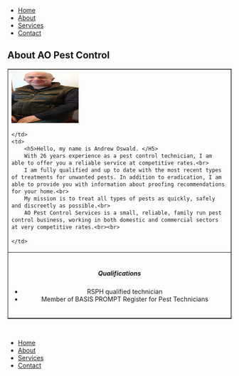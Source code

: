 <html>
<head>
<link href="/css/bootstrap.min.css" rel="stylesheet">
	<link href="/style.css" rel="stylesheet" type="text/css"> 
	<script src="/js/jquery.min.js"></script>
	<script src="/js/bootstrap.min.js"></script>
	<link rel="stylesheet" type="text/css" href="/css/dataTables.bootstrap.min.css">
	<link rel="stylesheet" type="text/css" href="/css/datepicker.css">
	<script src="/js/jquery.dataTables.min.js"></script>
	<script src="/js/dataTables.bootstrap.min.js">	</script>
	<script src="/js/bootstrap-checkbox.min.js"></script>
	<script src="/js/bootstrap-datepicker.js"></script>
<style>
.container {
    position: relative;
    width: 100%;
    max-width: 400px;
}

.container img {
    width: 100%;
    height: auto;
}

.container .btn {
    position: absolute;
    top: 50%;
    left: 50%;
    transform: translate(-50%, -50%);
    -ms-transform: translate(-50%, -50%);
    background-color: #555;
    color: white;
    font-size: 16px;
    padding: 12px 24px;
    border: none;
    cursor: pointer;
    border-radius: 5px;
    text-align: center;
}

.container .btn:hover {
    background-color: black;
}
</style>
</head>

<body>
<nav class="navbar navbar-default">
  <div class="container-fluid">
    <ul class="nav navbar-nav">
      <li><a href="readme2">Home</a></li>
      <li class="active"><a href="About">About</a></li>
      <li><a href="services">Services</a></li>
      <li><a href="ContactUs">Contact</a></li>
    </ul>
  </div>
</nav>
	<h2>About AO Pest Control</h2>
	
<table border="1">
<tr>
	<td>
		<img src="/images/ao2.jpg" class="img-circle" alt="Andrew"  width="151" height="118">
	
	</td>
	<td>
		<h5>Hello, my name is Andrew Oswald. </H5>
		With 26 years experience as a pest control technician, I am able to offer you a reliable service at competitive rates.<br>
		I am fully qualified and up to date with the most recent types of treatments for unwanted pests. In addition to eradication, I am able to provide you with information about proofing recommendations for your home.<br>
		My mission is to treat all types of pests as quickly, safely and discreetly as possible.<br>
		AO Pest Control Services is a small, reliable, family run pest control business, working in both domestic and commercial sectors at very competitive rates.<br><br>
		
	</td>
</tr>
<tr><td colspan="2" align="center"><br><h5>Qualifications</h5>
	<ul>
		<li>RSPH qualified technician</li>
		<li>Member of BASIS PROMPT Register for Pest Technicians</li>
	</ul><br>
	
	
</table><br>
<nav class="navbar navbar-default">
  <div class="container-fluid">
    <ul class="nav navbar-nav">
      <li><a href="readme2">Home</a></li>
      <li class="active"><a href="About">About</a></li>
      <li><a href="services">Services</a></li>
      <li><a href="ContactUs">Contact</a></li>
    </ul>
  </div>
</nav>
</body>
</html>
